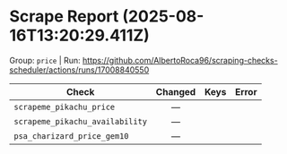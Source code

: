 # Scrape Report (2025-08-16T13:20:29.411Z)

Group: `price`  |  Run: https://github.com/AlbertoRoca96/scraping-checks-scheduler/actions/runs/17008840550

| Check | Changed | Keys | Error |
|---|:---:|:--|:--|
| `scrapeme_pikachu_price` | — |  |  |
| `scrapeme_pikachu_availability` | — |  |  |
| `psa_charizard_price_gem10` | — |  |  |
